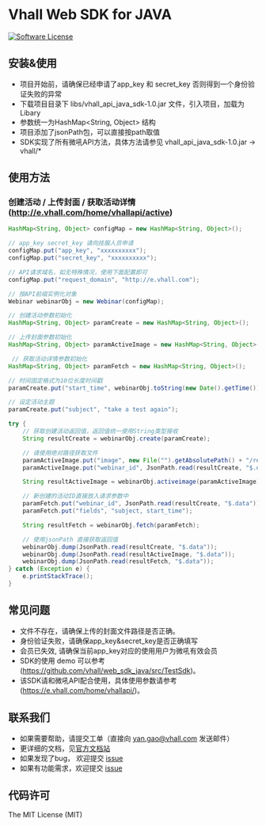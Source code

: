 # Vhall Web SDK for JAVA
[![Software License](https://img.shields.io/badge/license-MIT-brightgreen.svg)](LICENSE)

## 安装&使用
* 项目开始前，请确保已经申请了app_key 和 secret_key 否则得到一个身份验证失败的异常
* 下载项目目录下 libs/vhall_api_java_sdk-1.0.jar 文件，引入项目，加载为Libary
* 参数统一为HashMap<String, Object> 结构
* 项目添加了jsonPath包，可以直接按path取值
* SDK实现了所有微吼API方法，具体方法请参见 vhall_api_java_sdk-1.0.jar -> vhall/*

## 使用方法

### 创建活动 / 上传封面 / 获取活动详情 (http://e.vhall.com/home/vhallapi/active)

```java
HashMap<String, Object> configMap = new HashMap<String, Object>();

// app_key secret_key 请向技服人员申请
configMap.put("app_key", "xxxxxxxxxx");
configMap.put("secret_key", "xxxxxxxxxx");

// API请求域名，如无特殊情况，使用下面配置即可
configMap.put("request_domain", "http://e.vhall.com");

// 按API前缀实例化对象
Webinar webinarObj = new Webinar(configMap);

// 创建活动参数初始化
HashMap<String, Object> paramCreate = new HashMap<String, Object>();

// 上传封面参数初始化
HashMap<String, Object> paramActiveImage = new HashMap<String, Object>();

 // 获取活动详情参数初始化
HashMap<String, Object> paramFetch = new HashMap<String, Object>();

// 时间固定格式为10位长度时间戳
paramCreate.put("start_time", webinarObj.toString(new Date().getTime()).substring(0,10));

// 设定活动主题
paramCreate.put("subject", "take a test again");

try {
	// 获取创建活动返回值，返回值统一使用String类型接收
	String resultCreate = webinarObj.create(paramCreate);

	// 请使用绝对路径获取文件
	paramActiveImage.put("image", new File("").getAbsolutePath() + "/resources/vhall.png");
	paramActiveImage.put("webinar_id", JsonPath.read(resultCreate, "$.data"));

	String resultActiveImage = webinarObj.activeimage(paramActiveImage);

	// 新创建的活动ID直接放入请求参数中
	paramFetch.put("webinar_id", JsonPath.read(resultCreate, "$.data"));
	paramFetch.put("fields", "subject, start_time");

	String resultFetch = webinarObj.fetch(paramFetch);

	// 使用jsonPath 直接获取返回值
	webinarObj.dump(JsonPath.read(resultCreate, "$.data"));
	webinarObj.dump(JsonPath.read(resultActiveImage, "$.data"));
	webinarObj.dump(JsonPath.read(resultFetch, "$.data"));
} catch (Exception e) {
	e.printStackTrace();
}
```


## 常见问题

- 文件不存在，请确保上传的封面文件路径是否正确。
- 身份验证失败，请确保app_key&secret_key是否正确填写
- 会员已失效, 请确保当前app_key对应的使用用户为微吼有效会员
- SDK的使用 demo 可以参考 (https://github.com/vhall/web_sdk_java/src/TestSdk)。
- 该SDK请和微吼API配合使用，具体使用参数请参考(https://e.vhall.com/home/vhallapi/)。


## 联系我们

- 如果需要帮助，请提交工单（直接向 yan.gao@vhall.com 发送邮件）
- 更详细的文档，见[官方文档站](http://e.vhall.com/home/vhallapi)
- 如果发现了bug， 欢迎提交 [issue](https://github.com/vhall/web_sdk_java/issues)
- 如果有功能需求，欢迎提交 [issue](https://github.com/vhall/web_sdk_java/issues)

## 代码许可

The MIT License (MIT)
